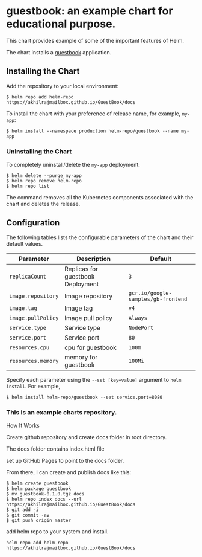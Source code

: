 # guestbook: an example chart for educational purpose.

This chart provides example of some of the important features of Helm.

The chart installs a [guestbook](https://github.com/kubernetes/examples/tree/master/guestbook) application.

## Installing the Chart

Add the repository to your local environment:
```
$ helm repo add helm-repo https://akhilrajmailbox.github.io/GuestBook/docs
```

To install the chart with your preference of release name, for example, `my-app`:

```
$ helm install --namespace production helm-repo/guestbook --name my-app
```

### Uninstalling the Chart

To completely uninstall/delete the `my-app` deployment:

```
$ helm delete --purge my-app
$ helm repo remove helm-repo
$ helm repo list
```

The command removes all the Kubernetes components associated with the chart and deletes the release.

## Configuration

The following tables lists the configurable parameters of the chart and their default values.

| Parameter                  | Description                                     | Default                                                    |
| -----------------------    | ---------------------------------------------   | ---------------------------------------------------------- |
| `replicaCount`         | Replicas for guestbook Deployment                                | `3`                                         |
| `image.repository`         | Image repository                                | `gcr.io/google-samples/gb-frontend`                                         |
| `image.tag`                | Image tag                                       | `v4`                                                       |
| `image.pullPolicy`         | Image pull policy                               | `Always`                                                   |
| `service.type`             | Service type                                    | `NodePort`                                             |
| `service.port`             | Service port                                    | `80`                                                     |
| `resources.cpu`       | cpu for guestbook                             | `100m`                                                     |
| `resources.memory`               | memory for guestbook                                       | `100Mi`                                                     |

Specify each parameter using the `--set [key=value]` argument to `helm install`. For example,

```
$ helm install helm-repo/guestbook --set service.port=8080
```



### This is an example charts repository.

How It Works

Create github repository and create docs folder in root directory.

The docs folder contains index.html file

set up GitHub Pages to point to the docs folder. 



From there, I can create and publish docs like this:


```
$ helm create guestbook
$ helm package guestbook
$ mv guestbook-0.1.0.tgz docs
$ helm repo index docs --url https://akhilrajmailbox.github.io/GuestBook/docs
$ git add -i
$ git commit -av
$ git push origin master
```

add helm repo to your system and install.
```
helm repo add helm-repo https://akhilrajmailbox.github.io/GuestBook/docs
```